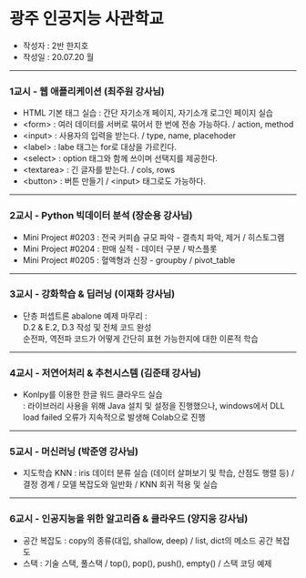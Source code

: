 # 광주 인공지능 사관학교
- 작성자 : 2반 한지호
- 작성일 : 20.07.20 월
- - -
### 1교시 - 웹 애플리케이션 (최주원 강사님)
- HTML 기본 태그 실습 : 간단 자기소개 페이지, 자기소개 로그인 페이지 실습  
- \<form> : 여러 데이터를 서버로 묶어서 한 번에 전송 가능하다. / action, method  
- \<input> : 사용자의 입력을 받는다. / type, name, placehoder  
- \<label> : labe 태그는 for로 대상을 가르킨다.  
- \<select> : option 태그와 함께 쓰이며 선택지를 제공한다.  
- \<textarea> : 긴 글자를 받는다. / cols, rows
- \<button> : 버튼 만들기 / \<input> 태그로도 가능하다.  
- - -
### 2교시 - Python 빅데이터 분석 (장순용 강사님)
- Mini Project #0203 : 전국 커피숍 규모 파악 - 결측치 파악, 제거 / 히스토그램  
- Mini Project #0204 : 판매 실적 - 데이터 구분 / 박스플롯  
- Mini Project #0205 : 혈액형과 신장 - groupby / pivot_table
- - -
### 3교시 - 강화학습 & 딥러닝 (이재화 강사님)
- 단층 퍼셉트론 abalone 예제 마무리 :  
  D.2 & E.2, D.3 작성 및 전체 코드 완성  
  순전파, 역전파 코드가 어떻게 간단히 표현 가능한지에 대한 이론적 학습
- - -
### 4교시 - 저연어처리 & 추천시스템 (김준태 강사님)
- Konlpy를 이용한 한글 워드 클라우드 실습  
: 라이브러리 사용을 위해 Java 설치 및 설정을 진행했으나, windows에서 DLL load failed 오류가 지속적으로 발생해 Colab으로 진행
- - -
### 5교시 - 머신러닝 (박준영 강사님)
- 지도학습 KNN : iris 데이터 분류 실습 (데이터 살펴보기 및 학습, 산점도 행렬 등) / 결정 경계 / 모델 복잡도와 일반화 / KNN 회귀 적용 및 실습
- - -
### 6교시 - 인공지능을 위한 알고리즘 & 클라우드 (양지웅 강사님)
- 공간 복잡도 : copy의 종류(대입, shallow, deep) / list, dict의 메소드 공간 복잡도
- 스택 : 기술 스택, 풀스택 / top(), pop(), push(), empty() /  스택 코딩 예제
